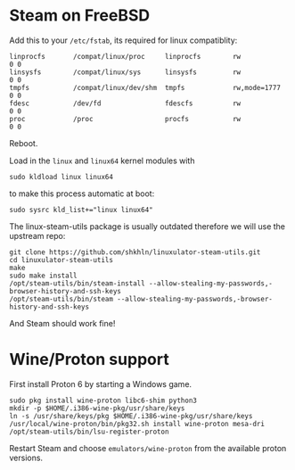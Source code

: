 # Steam on FreeBSD

Add this to your `/etc/fstab`, its required for linux compatiblity:
```
linprocfs       /compat/linux/proc     linprocfs        rw              0 0
linsysfs        /compat/linux/sys      linsysfs         rw              0 0
tmpfs           /compat/linux/dev/shm  tmpfs            rw,mode=1777    0 0
fdesc           /dev/fd                fdescfs          rw              0 0
proc            /proc                  procfs           rw              0 0
```
Reboot.

Load in the `linux` and `linux64` kernel modules with
```
sudo kldload linux linux64
```
to make this process automatic at boot:
```
sudo sysrc kld_list+="linux linux64"
```

The linux-steam-utils package is usually outdated therefore we will use the upstream repo:

```
git clone https://github.com/shkhln/linuxulator-steam-utils.git
cd linuxulator-steam-utils
make
sudo make install
/opt/steam-utils/bin/steam-install --allow-stealing-my-passwords,-browser-history-and-ssh-keys
/opt/steam-utils/bin/steam --allow-stealing-my-passwords,-browser-history-and-ssh-keys
```
And Steam should work fine!

# Wine/Proton support

First install Proton 6 by starting a Windows game.

```
sudo pkg install wine-proton libc6-shim python3
mkdir -p $HOME/.i386-wine-pkg/usr/share/keys
ln -s /usr/share/keys/pkg $HOME/.i386-wine-pkg/usr/share/keys
/usr/local/wine-proton/bin/pkg32.sh install wine-proton mesa-dri
/opt/steam-utils/bin/lsu-register-proton
```
Restart Steam and choose `emulators/wine-proton` from the available proton versions.
